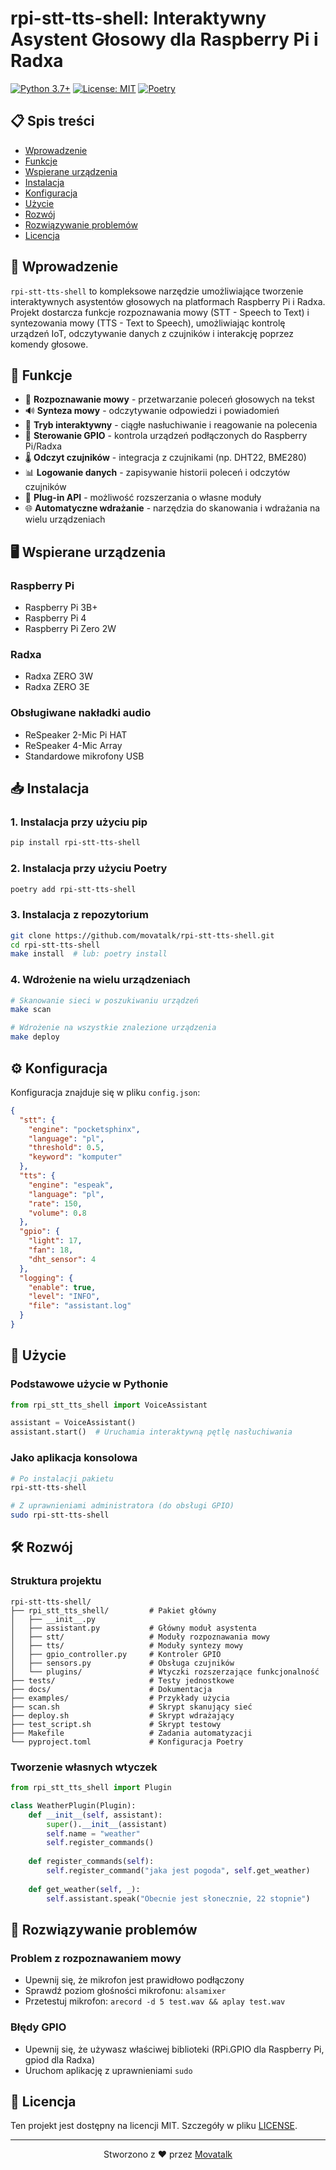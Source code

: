 # rpi-stt-tts-shell: Interaktywny Asystent Głosowy dla Raspberry Pi i Radxa

[![Python 3.7+](https://img.shields.io/badge/python-3.7+-blue.svg)](https://www.python.org/downloads/)
[![License: MIT](https://img.shields.io/badge/License-MIT-yellow.svg)](https://opensource.org/licenses/MIT)
[![Poetry](https://img.shields.io/badge/packaging-poetry-cyan.svg)](https://python-poetry.org/)

## 📋 Spis treści

- [Wprowadzenie](#-wprowadzenie)
- [Funkcje](#-funkcje)
- [Wspierane urządzenia](#-wspierane-urządzenia)
- [Instalacja](#-instalacja)
- [Konfiguracja](#-konfiguracja)
- [Użycie](#-użycie)
- [Rozwój](#-rozwój)
- [Rozwiązywanie problemów](#-rozwiązywanie-problemów)
- [Licencja](#-licencja)

## 🌟 Wprowadzenie

`rpi-stt-tts-shell` to kompleksowe narzędzie umożliwiające tworzenie interaktywnych asystentów głosowych na platformach Raspberry Pi i Radxa. Projekt dostarcza funkcje rozpoznawania mowy (STT - Speech to Text) i syntezowania mowy (TTS - Text to Speech), umożliwiając kontrolę urządzeń IoT, odczytywanie danych z czujników i interakcję poprzez komendy głosowe.

## 🎯 Funkcje

- 🎤 **Rozpoznawanie mowy** - przetwarzanie poleceń głosowych na tekst
- 🔊 **Synteza mowy** - odczytywanie odpowiedzi i powiadomień
- 🔄 **Tryb interaktywny** - ciągłe nasłuchiwanie i reagowanie na polecenia
- 📡 **Sterowanie GPIO** - kontrola urządzeń podłączonych do Raspberry Pi/Radxa
- 🌡️ **Odczyt czujników** - integracja z czujnikami (np. DHT22, BME280)
- 📊 **Logowanie danych** - zapisywanie historii poleceń i odczytów czujników
- 🔌 **Plug-in API** - możliwość rozszerzania o własne moduły
- 🌐 **Automatyczne wdrażanie** - narzędzia do skanowania i wdrażania na wielu urządzeniach

## 🖥️ Wspierane urządzenia

### Raspberry Pi
- Raspberry Pi 3B+
- Raspberry Pi 4
- Raspberry Pi Zero 2W

### Radxa
- Radxa ZERO 3W
- Radxa ZERO 3E

### Obsługiwane nakładki audio
- ReSpeaker 2-Mic Pi HAT
- ReSpeaker 4-Mic Array
- Standardowe mikrofony USB

## 📥 Instalacja

### 1. Instalacja przy użyciu pip
```bash
pip install rpi-stt-tts-shell
```

### 2. Instalacja przy użyciu Poetry
```bash
poetry add rpi-stt-tts-shell
```

### 3. Instalacja z repozytorium
```bash
git clone https://github.com/movatalk/rpi-stt-tts-shell.git
cd rpi-stt-tts-shell
make install  # lub: poetry install
```

### 4. Wdrożenie na wielu urządzeniach
```bash
# Skanowanie sieci w poszukiwaniu urządzeń
make scan

# Wdrożenie na wszystkie znalezione urządzenia
make deploy
```

## ⚙️ Konfiguracja

Konfiguracja znajduje się w pliku `config.json`:

```json
{
  "stt": {
    "engine": "pocketsphinx",
    "language": "pl",
    "threshold": 0.5,
    "keyword": "komputer"
  },
  "tts": {
    "engine": "espeak",
    "language": "pl",
    "rate": 150,
    "volume": 0.8
  },
  "gpio": {
    "light": 17,
    "fan": 18,
    "dht_sensor": 4
  },
  "logging": {
    "enable": true,
    "level": "INFO",
    "file": "assistant.log"
  }
}
```

## 🚀 Użycie

### Podstawowe użycie w Pythonie
```python
from rpi_stt_tts_shell import VoiceAssistant

assistant = VoiceAssistant()
assistant.start()  # Uruchamia interaktywną pętlę nasłuchiwania
```

### Jako aplikacja konsolowa
```bash
# Po instalacji pakietu
rpi-stt-tts-shell

# Z uprawnieniami administratora (do obsługi GPIO)
sudo rpi-stt-tts-shell
```

## 🛠 Rozwój

### Struktura projektu
```
rpi-stt-tts-shell/
├── rpi_stt_tts_shell/         # Pakiet główny
│   ├── __init__.py
│   ├── assistant.py           # Główny moduł asystenta
│   ├── stt/                   # Moduły rozpoznawania mowy
│   ├── tts/                   # Moduły syntezy mowy
│   ├── gpio_controller.py     # Kontroler GPIO
│   ├── sensors.py             # Obsługa czujników
│   └── plugins/               # Wtyczki rozszerzające funkcjonalność
├── tests/                     # Testy jednostkowe
├── docs/                      # Dokumentacja
├── examples/                  # Przykłady użycia
├── scan.sh                    # Skrypt skanujący sieć
├── deploy.sh                  # Skrypt wdrażający
├── test_script.sh             # Skrypt testowy
├── Makefile                   # Zadania automatyzacji
└── pyproject.toml             # Konfiguracja Poetry
```

### Tworzenie własnych wtyczek
```python
from rpi_stt_tts_shell import Plugin

class WeatherPlugin(Plugin):
    def __init__(self, assistant):
        super().__init__(assistant)
        self.name = "weather"
        self.register_commands()
    
    def register_commands(self):
        self.register_command("jaka jest pogoda", self.get_weather)
    
    def get_weather(self, _):
        self.assistant.speak("Obecnie jest słonecznie, 22 stopnie")
```

## 🔧 Rozwiązywanie problemów

### Problem z rozpoznawaniem mowy
- Upewnij się, że mikrofon jest prawidłowo podłączony
- Sprawdź poziom głośności mikrofonu: `alsamixer`
- Przetestuj mikrofon: `arecord -d 5 test.wav && aplay test.wav`

### Błędy GPIO
- Upewnij się, że używasz właściwej biblioteki (RPi.GPIO dla Raspberry Pi, gpiod dla Radxa)
- Uruchom aplikację z uprawnieniami `sudo`

## 📄 Licencja

Ten projekt jest dostępny na licencji MIT. 
Szczegóły w pliku [LICENSE](LICENSE).

---

<p align="center">
  Stworzono z ❤️ przez <a href="https://github.com/movatalk">Movatalk</a>
</p>
